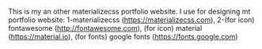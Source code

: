 This is my an other materializecss portfolio website.
I use for designing mt portfolio website: 1-materializecss (https://materializecss.com), 2-(for icon) fontawesome (http://fontawesome.com), 
(for icon) material (https://material.io), (for fonts) google fonts (https://fonts.google.com)


